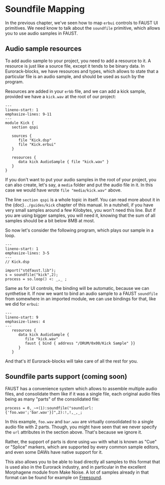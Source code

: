 # Soundfile Mapping

In the previous chapter, we've seen how to map `erbui` controls to FAUST UI primitives.
We need know to talk about the  `soundfile` primitive,
which allows you to use audio samples in FAUST.


## Audio sample resources

To add audio sample to your project, you need to add a resource to it.
A resource is just like a source file, except it tends to be binary data.
In Eurorack-blocks, we have resources and types, which allows to state that
a particular file is an audio sample, and should be used as such by the program.

Resources are added in your `erbb` file, and we can add a kick sample, provided
we have a `kick.wav` at the root of our project:

```{code-block} erbb
---
lineno-start: 1
emphasize-lines: 9-11
---
module Kick {
   section qspi

   sources {
      file "Kick.dsp"
      file "Kick.erbui"
   }

   resources {
      data kick AudioSample { file "kick.wav" }
   }
}
```

If you don't want to put your audio samples in the root of your project, you can also
create, let's say, a `media` folder and put the audio file in it. In this case we would
have wrote `file "media/kick.wav"` above.

The line `section qspi` is a whole topic in itself.
You can read more about it in the {doc}`../guides/kick` chapter of this manual.
In a nutshell, if you have very small samples around a few Kilobytes, you won't need this line.
But if you are using bigger samples, you will need it, knowing that the sum of all
samples should be a bit below 8MB at most.

So now let's consider the following program, which plays our sample in a loop.

```{code-block} faust
---
lineno-start: 1
emphasize-lines: 3-5
---
// Kick.dsp

import("stdfaust.lib");
s = soundfile("kick",2);
process = so.loop() <: _,_ ;
```

Same as for UI controls, the binding will be automatic, because we can synthetise it.
If now we want to bind an audio sample to a FAUST `soundfile` from somewhere in
an imported module, we can use bindings for that, like we did for `erbui`:

```{code-block} erbb
---
lineno-start: 9
emphasize-lines: 4
---
   resources {
      data kick AudioSample {
         file "kick.wav"
         faust { bind { address "/DRUM/0x00/Kick Sample" }}
      }
   }
```

And that's it! Eurorack-blocks will take care of all the rest for you.


## Soundfile parts support (coming soon)

FAUST has a convenience system which allows to assemble multiple audio files, and
consolidate them like if it was a single file, each original audio files being as many
"parts" of the consolidated file:

```{code-block} faust
process = 0,_~+(1):soundfile("sound[url:{'foo.wav';'bar.wav'}]",2):!,!,_,_;
```

In this example, `foo.wav` and `bar.wav` are virtually consolidated to a single audio file
with 2 parts.
Though, you might have seen that we never specify the `url` attributes in the section above.
That's because we ignore it.

Rather, the support of parts is done using `wav` with what is known as "Cue" or "Splice"
markers, which are supported by every common sample editors,
and even some DAWs have native support for it.

This also allows you to be able to load directly all samples to this format that is used
also in the Eurorack industry, and in particular in the excellent Morphagene module from Make Noise. A lot of samples already in that format can be found for example on [Freesound](https://freesound.org/people/makenoisemusic/).
